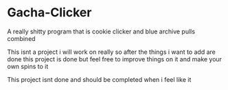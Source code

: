 # Gacha-Clicker
A really shitty program that is cookie clicker and blue archive pulls combined

This isnt a project i will work on really so after the things i want to add are done this project is done but feel free to improve things on it and make your own spins to it 

This project isnt done and should be completed when i feel like it
